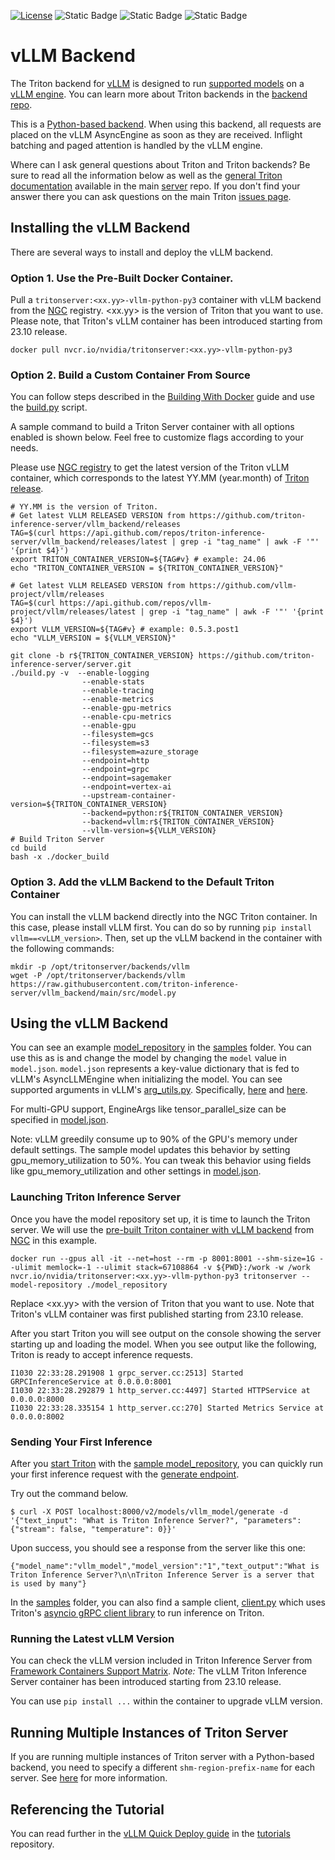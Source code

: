 <!--
# Copyright 2023-2024, NVIDIA CORPORATION & AFFILIATES. All rights reserved.
#
# Redistribution and use in source and binary forms, with or without
# modification, are permitted provided that the following conditions
# are met:
#  * Redistributions of source code must retain the above copyright
#    notice, this list of conditions and the following disclaimer.
#  * Redistributions in binary form must reproduce the above copyright
#    notice, this list of conditions and the following disclaimer in the
#    documentation and/or other materials provided with the distribution.
#  * Neither the name of NVIDIA CORPORATION nor the names of its
#    contributors may be used to endorse or promote products derived
#    from this software without specific prior written permission.
#
# THIS SOFTWARE IS PROVIDED BY THE COPYRIGHT HOLDERS ``AS IS'' AND ANY
# EXPRESS OR IMPLIED WARRANTIES, INCLUDING, BUT NOT LIMITED TO, THE
# IMPLIED WARRANTIES OF MERCHANTABILITY AND FITNESS FOR A PARTICULAR
# PURPOSE ARE DISCLAIMED.  IN NO EVENT SHALL THE COPYRIGHT OWNER OR
# CONTRIBUTORS BE LIABLE FOR ANY DIRECT, INDIRECT, INCIDENTAL, SPECIAL,
# EXEMPLARY, OR CONSEQUENTIAL DAMAGES (INCLUDING, BUT NOT LIMITED TO,
# PROCUREMENT OF SUBSTITUTE GOODS OR SERVICES; LOSS OF USE, DATA, OR
# PROFITS; OR BUSINESS INTERRUPTION) HOWEVER CAUSED AND ON ANY THEORY
# OF LIABILITY, WHETHER IN CONTRACT, STRICT LIABILITY, OR TORT
# (INCLUDING NEGLIGENCE OR OTHERWISE) ARISING IN ANY WAY OUT OF THE USE
# OF THIS SOFTWARE, EVEN IF ADVISED OF THE POSSIBILITY OF SUCH DAMAGE.
-->

[![License](https://img.shields.io/badge/License-BSD3-lightgrey.svg)](https://opensource.org/licenses/BSD-3-Clause)
![Static Badge](https://img.shields.io/badge/Triton-24.08-8A2BE2)
![Static Badge](https://img.shields.io/badge/vLLM-0.5.5-blue)
![Static Badge](https://img.shields.io/badge/CI_Passing-V100%2CA100%2CH100-Green)

# vLLM Backend

The Triton backend for [vLLM](https://github.com/vllm-project/vllm)
is designed to run
[supported models](https://vllm.readthedocs.io/en/latest/models/supported_models.html)
on a
[vLLM engine](https://github.com/vllm-project/vllm/blob/main/vllm/engine/async_llm_engine.py).
You can learn more about Triton backends in the [backend
repo](https://github.com/triton-inference-server/backend).


This is a [Python-based backend](https://github.com/triton-inference-server/backend/blob/main/docs/python_based_backends.md#python-based-backends).
When using this backend, all requests are placed on the
vLLM AsyncEngine as soon as they are received. Inflight batching and paged attention is handled
by the vLLM engine.

Where can I ask general questions about Triton and Triton backends?
Be sure to read all the information below as well as the [general
Triton documentation](https://github.com/triton-inference-server/server#triton-inference-server)
available in the main [server](https://github.com/triton-inference-server/server)
repo. If you don't find your answer there you can ask questions on the
main Triton [issues page](https://github.com/triton-inference-server/server/issues).

## Installing the vLLM Backend

There are several ways to install and deploy the vLLM backend.

### Option 1. Use the Pre-Built Docker Container.

Pull a `tritonserver:<xx.yy>-vllm-python-py3` container with vLLM backend from the
[NGC](https://catalog.ngc.nvidia.com/orgs/nvidia/containers/tritonserver)
registry. \<xx.yy\> is the version of Triton that you want to use. Please note,
that Triton's vLLM container has been introduced starting from 23.10 release.

```
docker pull nvcr.io/nvidia/tritonserver:<xx.yy>-vllm-python-py3
```

### Option 2. Build a Custom Container From Source
You can follow steps described in the
[Building With Docker](https://github.com/triton-inference-server/server/blob/main/docs/customization_guide/build.md#building-with-docker)
guide and use the
[build.py](https://github.com/triton-inference-server/server/blob/main/build.py)
script.

A sample command to build a Triton Server container with all options enabled is shown below. Feel free to customize flags according to your needs.

Please use [NGC registry](https://catalog.ngc.nvidia.com/orgs/nvidia/containers/tritonserver/tags)
to get the latest version of the Triton vLLM container, which corresponds to the
latest YY.MM (year.month) of [Triton release](https://github.com/triton-inference-server/server/releases).


```
# YY.MM is the version of Triton.
# Get latest VLLM RELEASED VERSION from https://github.com/triton-inference-server/vllm_backend/releases
TAG=$(curl https://api.github.com/repos/triton-inference-server/vllm_backend/releases/latest | grep -i "tag_name" | awk -F '"' '{print $4}')
export TRITON_CONTAINER_VERSION=${TAG#v} # example: 24.06
echo "TRITON_CONTAINER_VERSION = ${TRITON_CONTAINER_VERSION}"

# Get latest VLLM RELEASED VERSION from https://github.com/vllm-project/vllm/releases
TAG=$(curl https://api.github.com/repos/vllm-project/vllm/releases/latest | grep -i "tag_name" | awk -F '"' '{print $4}')
export VLLM_VERSION=${TAG#v} # example: 0.5.3.post1
echo "VLLM_VERSION = ${VLLM_VERSION}"

git clone -b r${TRITON_CONTAINER_VERSION} https://github.com/triton-inference-server/server.git
./build.py -v  --enable-logging
                --enable-stats
                --enable-tracing
                --enable-metrics
                --enable-gpu-metrics
                --enable-cpu-metrics
                --enable-gpu
                --filesystem=gcs
                --filesystem=s3
                --filesystem=azure_storage
                --endpoint=http
                --endpoint=grpc
                --endpoint=sagemaker
                --endpoint=vertex-ai
                --upstream-container-version=${TRITON_CONTAINER_VERSION}
                --backend=python:r${TRITON_CONTAINER_VERSION}
                --backend=vllm:r${TRITON_CONTAINER_VERSION}
                --vllm-version=${VLLM_VERSION}
# Build Triton Server
cd build
bash -x ./docker_build
```

### Option 3. Add the vLLM Backend to the Default Triton Container

You can install the vLLM backend directly into the NGC Triton container.
In this case, please install vLLM first. You can do so by running
`pip install vllm==<vLLM_version>`. Then, set up the vLLM backend in the
container with the following commands:

```
mkdir -p /opt/tritonserver/backends/vllm
wget -P /opt/tritonserver/backends/vllm https://raw.githubusercontent.com/triton-inference-server/vllm_backend/main/src/model.py
```

## Using the vLLM Backend

You can see an example
[model_repository](samples/model_repository)
in the [samples](samples) folder.
You can use this as is and change the model by changing the `model` value in `model.json`.
`model.json` represents a key-value dictionary that is fed to vLLM's AsyncLLMEngine when initializing the model.
You can see supported arguments in vLLM's
[arg_utils.py](https://github.com/vllm-project/vllm/blob/main/vllm/engine/arg_utils.py).
Specifically,
[here](https://github.com/vllm-project/vllm/blob/ee8217e5bee5860469204ee57077a91138c9af02/vllm/engine/arg_utils.py#L11)
and
[here](https://github.com/vllm-project/vllm/blob/ee8217e5bee5860469204ee57077a91138c9af02/vllm/engine/arg_utils.py#L201).

For multi-GPU support, EngineArgs like tensor_parallel_size can be specified in
[model.json](samples/model_repository/vllm_model/1/model.json).

Note: vLLM greedily consume up to 90% of the GPU's memory under default settings.
The sample model updates this behavior by setting gpu_memory_utilization to 50%.
You can tweak this behavior using fields like gpu_memory_utilization and other settings in
[model.json](samples/model_repository/vllm_model/1/model.json).

### Launching Triton Inference Server

Once you have the model repository set up, it is time to launch the Triton server.
We will use the [pre-built Triton container with vLLM backend](#option-1-use-the-pre-built-docker-container) from
[NGC](https://catalog.ngc.nvidia.com/orgs/nvidia/containers/tritonserver) in this example.

```
docker run --gpus all -it --net=host --rm -p 8001:8001 --shm-size=1G --ulimit memlock=-1 --ulimit stack=67108864 -v ${PWD}:/work -w /work nvcr.io/nvidia/tritonserver:<xx.yy>-vllm-python-py3 tritonserver --model-repository ./model_repository
```

Replace \<xx.yy\> with the version of Triton that you want to use.
Note that Triton's vLLM container was first published starting from
23.10 release.

After you start Triton you will see output on the console showing
the server starting up and loading the model. When you see output
like the following, Triton is ready to accept inference requests.

```
I1030 22:33:28.291908 1 grpc_server.cc:2513] Started GRPCInferenceService at 0.0.0.0:8001
I1030 22:33:28.292879 1 http_server.cc:4497] Started HTTPService at 0.0.0.0:8000
I1030 22:33:28.335154 1 http_server.cc:270] Started Metrics Service at 0.0.0.0:8002
```

### Sending Your First Inference

After you
[start Triton](https://docs.nvidia.com/deeplearning/triton-inference-server/user-guide/docs/getting_started/quickstart.html)
with the
[sample model_repository](samples/model_repository),
you can quickly run your first inference request with the
[generate endpoint](https://github.com/triton-inference-server/server/blob/main/docs/protocol/extension_generate.md).

Try out the command below.

```
$ curl -X POST localhost:8000/v2/models/vllm_model/generate -d '{"text_input": "What is Triton Inference Server?", "parameters": {"stream": false, "temperature": 0}}'
```

Upon success, you should see a response from the server like this one:
```
{"model_name":"vllm_model","model_version":"1","text_output":"What is Triton Inference Server?\n\nTriton Inference Server is a server that is used by many"}
```

In the [samples](samples) folder, you can also find a sample client,
[client.py](samples/client.py) which uses Triton's
[asyncio gRPC client library](https://github.com/triton-inference-server/client#python-asyncio-support-beta-1)
to run inference on Triton.

### Running the Latest vLLM Version

You can check the vLLM version included in Triton Inference Server from
[Framework Containers Support Matrix](https://docs.nvidia.com/deeplearning/frameworks/support-matrix/index.html).
*Note:* The vLLM Triton Inference Server container has been introduced
starting from 23.10 release.

You can use  `pip install ...` within the container to upgrade vLLM version.


## Running Multiple Instances of Triton Server

If you are running multiple instances of Triton server with a Python-based backend,
you need to specify a different `shm-region-prefix-name` for each server. See
[here](https://github.com/triton-inference-server/python_backend#running-multiple-instances-of-triton-server)
for more information.

## Referencing the Tutorial

You can read further in the
[vLLM Quick Deploy guide](https://github.com/triton-inference-server/tutorials/tree/main/Quick_Deploy/vLLM)
in the
[tutorials](https://github.com/triton-inference-server/tutorials/) repository.
